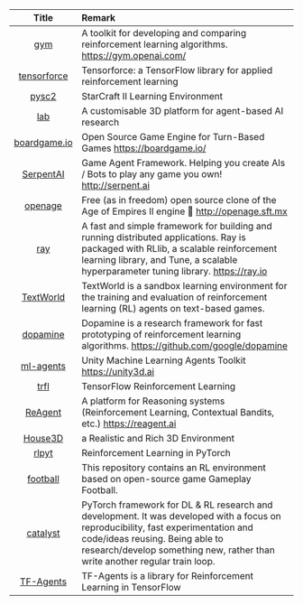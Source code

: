 | Title | Remark |
| :---: | :----- |
|[gym](https://github.com/openai/gym)|A toolkit for developing and comparing reinforcement learning algorithms. https://gym.openai.com/|
|[tensorforce](https://github.com/tensorforce/tensorforce)|Tensorforce: a TensorFlow library for applied reinforcement learning|
|[pysc2](https://github.com/deepmind/pysc2)|StarCraft II Learning Environment|
|[lab](https://github.com/deepmind/lab)|A customisable 3D platform for agent-based AI research|
|[boardgame.io](https://github.com/nicolodavis/boardgame.io)|Open Source Game Engine for Turn-Based Games https://boardgame.io/|
|[SerpentAI](https://github.com/SerpentAI/SerpentAI)|Game Agent Framework. Helping you create AIs / Bots to play any game you own! http://serpent.ai|
|[openage](https://github.com/SFTtech/openage)|Free (as in freedom) open source clone of the Age of Empires II engine 🚀 http://openage.sft.mx|
|[ray](https://github.com//ray-project/ray/)|A fast and simple framework for building and running distributed applications. Ray is packaged with RLlib, a scalable reinforcement learning library, and Tune, a scalable hyperparameter tuning library. https://ray.io|
|[TextWorld](https://github.com/Microsoft/TextWorld)|​TextWorld is a sandbox learning environment for the training and evaluation of reinforcement learning (RL) agents on text-based games.|
|[dopamine](https://github.com/google/dopamine)|Dopamine is a research framework for fast prototyping of reinforcement learning algorithms. https://github.com/google/dopamine|
|[ml-agents](https://github.com/Unity-Technologies/ml-agents)|Unity Machine Learning Agents Toolkit https://unity3d.ai|
|[trfl](https://github.com/deepmind/trfl/)|TensorFlow Reinforcement Learning|
|[ReAgent](https://github.com/facebookresearch/ReAgent)|A platform for Reasoning systems (Reinforcement Learning, Contextual Bandits, etc.) https://reagent.ai|
|[House3D](https://github.com/facebookresearch/House3D)|a Realistic and Rich 3D Environment|
|[rlpyt](https://github.com/astooke/rlpyt)|Reinforcement Learning in PyTorch|
|[football](https://github.com/google-research/football)|This repository contains an RL environment based on open-source game Gameplay Football.|
|[catalyst](https://github.com/catalyst-team/catalyst)|PyTorch framework for DL & RL research and development. It was developed with a focus on reproducibility, fast experimentation and code/ideas reusing. Being able to research/develop something new, rather than write another regular train loop.|
|[TF-Agents](https://github.com/tensorflow/agents)|TF-Agents is a library for Reinforcement Learning in TensorFlow|
